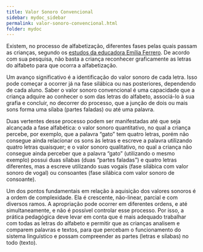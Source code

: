 ```yaml
---
title: Valor Sonoro Convencional
sidebar: mydoc_sidebar
permalink: valor-sonoro-convencional.html
folder: mydoc
---
```


Existem, no processo de alfabetização, diferentes fases pelas quais passam as crianças, segundo os [estudos da educadora Emília Ferrero](aprendizagem-da-escrita.html). De acordo com sua pesquisa, não basta a criança reconhecer graficamente as letras do alfabeto para que ocorra a alfabetização.

Um avanço significativo é a identificação do valor sonoro de cada letra. Isso pode começar a ocorrer já na fase silábica ou nas posteriores, dependendo de cada aluno. Saber o valor sonoro convencional é uma capacidade que a criança adquire ao conhecer o som das letras do alfabeto, associá-lo à sua grafia e concluir, no decorrer do processo, que a junção de dois ou mais sons forma uma sílaba (partes faladas) ou até uma palavra.

Duas vertentes desse processo podem ser manifestadas até que seja alcançada a fase alfabética: o valor sonoro quantitativo, no qual a criança percebe, por exemplo, que a palavra “gato” tem quatro letras, porém não consegue ainda relacionar os sons às letras e escreve a palavra utilizando quatro letras quaisquer; e o valor sonoro qualitativo, no qual a criança não consegue ainda perceber que a palavra  “gato” (utilizando o mesmo exemplo) possui duas sílabas (duas “partes faladas”) e quatro letras diferentes, mas a escreve utilizando suas vogais (fase silábica com valor sonoro de vogal) ou consoantes (fase silábica com valor sonoro de consoante).

Um dos pontos fundamentais em relação à aquisição dos valores sonoros é a ordem de complexidade. Ela é crescente, não-linear, parcial e com diversos ramos. A apropriação pode ocorrer em diferentes ordens, e até simultaneamente, e não é possível controlar esse processo. Por isso, a prática pedagógica deve levar em conta que é mais adequado trabalhar com todas as letras do alfabeto e permitir que as crianças analisem e comparem palavras e textos, para que percebam o funcionamento do sistema linguístico e possam compreender as partes (letras e sílabas) no todo (texto).